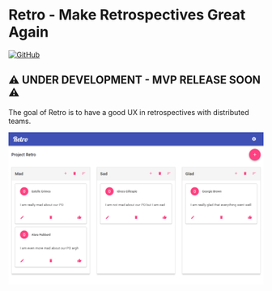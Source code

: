 # Retro - Make Retrospectives Great Again


[![GitHub](https://img.shields.io/github/license/mashape/apistatus.svg)](https://github.com/yduman/retro/blob/master/LICENSE.md)


## ⚠️ UNDER DEVELOPMENT - MVP RELEASE SOON ⚠️


The goal of Retro is to have a good UX in retrospectives with distributed teams.

<img src="./assets/retro_mui.PNG">
